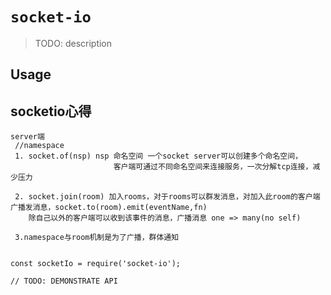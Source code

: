 # `socket-io`

> TODO: description

## Usage

## socketio心得

```
server端
 //namespace
 1. socket.of(nsp) nsp 命名空间 一个socket server可以创建多个命名空间，
                       客户端可通过不同命名空间来连接服务，一次分解tcp连接，减少压力

 2. socket.join(room) 加入rooms，对于rooms可以群发消息，对加入此room的客户端广播发消息，socket.to(room).emit(eventName,fn)
    除自己以外的客户端可以收到该事件的消息，广播消息 one => many(no self)

 3.namespace与room机制是为了广播，群体通知   
   

```


```
const socketIo = require('socket-io');

// TODO: DEMONSTRATE API
```
